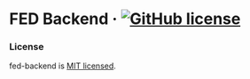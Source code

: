 # FED Backend &middot; [![GitHub license](https://img.shields.io/badge/license-MIT-blue.svg)](https://github.com/fed-tech/FED-React/blob/main/license)

### License

fed-backend is [MIT licensed](https://github.com/fed-tech/FED-React/blob/main/license).
